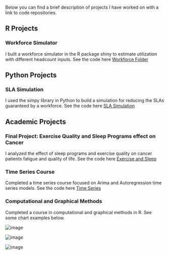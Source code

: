 Below you can find a brief description of projects I have worked on with a link to code repositories.

## R Projects

### Workforce Simulator

I built a workforce simulator in the R package shiny to estimate utilization with different headcount inputs. See the code here [Workforce Folder](https://github.com/tstuart8/Workforce-Simulator)

## Python Projects

### SLA Simulation

I used the simpy library in Python to build a simulation for reducing the SLAs guaranteed by a workforce. See the code here [SLA Simulation](https://github.com/tstuart8/SLA-Simulator)

## Academic Projects

### Final Project: Exercise Quality and Sleep Programs effect on Cancer

I analyzed the effect of sleep programs and exercise quality on cancer patients fatigue and quality of life. See the code here [Exercise and Sleep](https://github.com/tstuart8/Final_Project)

### Time Series Course

Completed a time series course focused on Arima and Autoregression time series models. See the code here [Time Series](https://github.com/tstuart8/Time_Series_Class)

### Computational and Graphical Methods

Completed a course in computational and graphical methods in R. See some chart examples below.

![image](https://user-images.githubusercontent.com/9870275/149843101-34997c0c-94a1-4e95-96c0-b8285b3a3947.png)

![image](https://user-images.githubusercontent.com/9870275/149843207-afca7265-aa8e-487e-93d1-d06297b7e3eb.png)

![image](https://user-images.githubusercontent.com/9870275/149843327-f0be3d10-4734-4304-a0a5-9efaa8b71c90.png)
